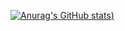 [![Anurag's GitHub stats](https://github-readme-stats.vercel.app/api?username=zepanzeri&show_icons=true&theme=radical))](https://github.com/anuraghazra/github-readme-stats)
